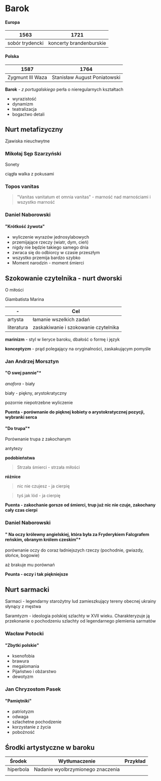 # Barok

#### Europa

| 1563            | 1721                   |
| --------------- | ---------------------- |
| sobór trydencki | koncerty brandenburskie |

#### Polska

| 1587             | 1764                         |
| ---------------- | ---------------------------- |
| Zygmunt III Waza | Stanisław August Poniatowski |

**Barok** - *z portugalskiego* perła o nieregularnych kształtach

- wyrazistość
- dynamizm
- teatralizacja
- bogactwo detali

## Nurt metafizyczny

Zjawiska nieuchwytne

### Mikołaj Sęp Szarzyński

Sonety

ciągła walka z pokusami

### Topos vanitas

> "Vanitas vanitatum et omnia vanitas" - marność nad marnościami i wszystko marność

### Daniel Naborowski

#### "Krótkość żywota"

- wyliczenie wyrazów jednosylabowych
- przemijające rzeczy (wiatr, dym, cień)
- nigdy nie będzie takiego samego dnia
- zwraca się do odbiorcy w czasie przeszłym
- wszystko przemija bardzo szybko
- Moment narodzin - moment śmierci

## Szokowanie czytelnika - nurt dworski

O miłości

Giambatista Marina

| -          | Cel                                  |
| ---------- | ------------------------------------ |
| artysta    | łamanie wszelkich zadań              |
| literatura | zaskakiwanie i szokowanie czytelnika |

**marinizm** - styl w lieryce baroku, dbałość o formę i język

**konceptyzm** - prąd polegający na oryginalności, zaskakującym pomyśle

### Jan Andrzej Morsztyn

#### "O swej pannie"*

*anafora* - biały

biały - piękny, arystokratyczny

pozornie niepotrzebne wyliczenie

**Puenta - porównanie do pięknej kobiety o arystokratycznej pozycji, wybranki serca**

#### "Do trupa"*

Porównanie trupa z zakochanym

antytezy

**podobieństwa**

>  Strzała śmierci - strzała miłości

**różnice**

>  nic nie czujesz - ja cierpię

>  tyś jak lód - ja cierpię

**Puenta - zakochanie gorsze od śmierci, trup już nic nie czuje, zakochany cały czas cierpi**

### Daniel Naborowski

#### " Na oczy królewny angielskiej, która była za Fryderykiem Falcgrafem reńskim, obranym królem czeskim"*

porównanie oczy do coraz ładniejszych rzeczy (pochodnie, gwiazdy, słońce, bogowie)

aż brakuje mu porównań

**Peunta - oczy i tak piękniejsze**

## Nurt sarmacki

Sarmaci - legendarny starożytny lud zamieszkujący tereny obecnej ukrainy słynący z męstwa

Saramtyzm - ideologia polskiej szlachty w XVII wieku. Charakteryzuje ją przekonanie o pochodzeniu szlachty od legendarnego plemienia sarmatów

### Wacław Potocki

#### "Zbytki polskie"

- ksenofobia
- brawura
- megalomania
- Pijaństwo i obżarstwo
- dewotyzm

### Jan Chryzostom Pasek

#### "Pamiętniki"

- patriotyzm
- odwaga
- szlachetne pochodzenie
- korzystanie z życia
- pobożność

## Środki artystyczne w baroku

| Środek    | Wytłumaczenie                     | Przykład |
| --------- | --------------------------------- | -------- |
| hiperbola | Nadanie wyolbrzymionego znaczenia |          |
|           |                                   |          |

